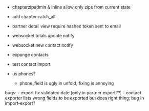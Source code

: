  - chapterzipadmin & inline allow only zips from current state
 - add chapter.catch_all 
 - partner detail view require hashed token sent to email
 
 - websocket totals update notify
 - websocket new contact notify
 - expunge contacts
 - test contact import

 - us phones?
    - phone_field is ugly in unfold, fixing is annoying

 bugs: 
    - export fix validated date (only in partner export??)
    - contact exporter lists wrong fields to be exported but does right thing; bug in import-export?
